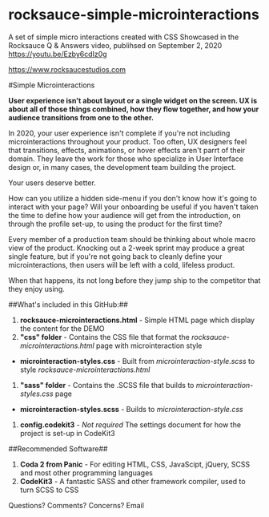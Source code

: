 # rocksauce-simple-microinteractions
A set of simple micro interactions created with CSS
Showcased in the Rocksauce Q & Answers video, publihsed on September 2, 2020
https://youtu.be/Ezby6cdIz0g

https://www.rocksaucestudios.com

#Simple Microinteractions

**User experience isn't about layout or a single widget on the screen. UX is about all of those things combined, how they flow together, and how your audience transitions from one to the other.**

In 2020, your user experience isn't complete if you're not including microinteractions throughout your product. Too often, UX designers feel that transitions, effects, animations, or hover effects aren't parrt of their domain. They leave the work for those who specialize in User Interface design or, in many cases, the development team building the project. 

Your users deserve better. 

How can you utilize a hidden side-menu if you don't know how it's going to interact with your page? Will your onboarding be useful if you haven't taken the time to define how your audience will get from the introduction, on through the profile set-up, to using the product for the first time?

Every member of a production team should be thinking about whole macro view of the product. Knocking out a 2-week sprint may produce a great single feature, but if you're not going back to cleanly define your microinteractions, then users will be left with a cold, lifeless product. 

When that happens, its not long before they jump ship to the competitor that they enjoy using.

##What's included in this GitHub:##
1. **rocksauce-microinteractions.html** - Simple HTML page which display the content for the DEMO
1. **"css" folder** - Contains the CSS file that format the *rocksauce-microinteractions.html* page with microinteraction style
  - **microinteraction-styles.css** - Built from *microinteraction-style.scss* to style *rocksauce-microinteractions.html*
1. **"sass" folder** - Contains the .SCSS file that builds to *microinteraction-styles.css* page
 - **microinteraction-styles.scss** - Builds to *microinteraction-style.css*
 1. **config.codekit3** - *Not required* The settings document for how the project is set-up in CodeKit3
 
 ##Recommended Software##
 1. **Coda 2 from Panic** - For editing HTML, CSS, JavaScipt, jQuery, SCSS and most other programming languages
 1. **CodeKit3** - A fantastic SASS and other framework compiler, used to turn SCSS to CSS
 
 Questions? Comments? Concerns? Email 

